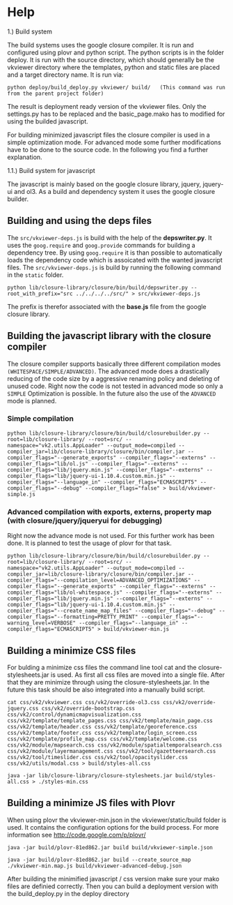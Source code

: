 Help
====

1.) Build system 

The build systems uses the google closure compiler. It is run and configured using plovr and python script. The python scripts is in the folder deploy. It is run with the source directory, which should generally be the vkviewer directory where the templates, python and static files are placed and a target directory name. It is run via:

	python deploy/build_deploy.py vkviewer/ build/   (This command was run from the parent project folder)

The result is deployment ready version of the vkviewer files. Only the settings.py has to be replaced and the basic_page.mako has to modified for using the builded javascript.

For building minimized javascript files the closure compiler is used in a simple optimization mode. For advanced mode some further modifications have to be done to the source code. In the following you find a further explanation.

1.1.) Build system for javascript

The javascript is mainly based on the google closure library, jquery, jquery-ui and ol3. As a build and dependency system it uses the google closure builder.

## Building and using the deps files

The `src/vkviewer-deps.js` is build with the help of the **depswriter.py**. It uses the `goog.require` and `goog.provide` commands for building a dependency tree. By using `goog.require` it is than possible to automatically loads the dependency code which is assoicated with the wanted javascript files. The `src/vkviewer-deps.js` is build by running the following command in the `static` folder.

	python lib/closure-library/closure/bin/build/depswriter.py --root_with_prefix="src ../../../../src/" > src/vkviewer-deps.js

The prefix is therefor associated with the **base.js** file from the google closure library.

## Building the javascript library with the closure compiler

The closure compiler supports basically three different compilation modes `(WHITESPACE/SIMPLE/ADVANCED)`. The advanced mode does a drastically reducing of the code size by a aggressive renaming policy and deleting of unused code. Right now the code is not tested in advanced mode so only a `SIMPLE` Optimization is possible. In the future also the use of the `ADVANCED` mode is planned. 

### Simple compilation
	python lib/closure-library/closure/bin/build/closurebuilder.py --root=lib/closure-library/ --root=src/ --namespace="vk2.utils.AppLoader" --output_mode=compiled --compiler_jar=lib/closure-library/closure/bin/compiler.jar --compiler_flags="--generate_exports" --compiler_flags="--externs" --compiler_flags="lib/ol.js" --compiler_flags="--externs" --compiler_flags="lib/jquery.min.js" --compiler_flags="--externs" --compiler_flags="lib/jquery-ui-1.10.4.custom.min.js" --compiler_flags="--language_in" --compiler_flags="ECMASCRIPT5" --compiler_flags="--debug" --compiler_flags="false" > build/vkviewer-simple.js

### Advanced compilation with exports, externs, property map (with closure/jquery/jqueryui for debugging)

Right now the advance mode is not used. For this further work has been done. It is planned to test the usage of plovr for that task. 

	python lib/closure-library/closure/bin/build/closurebuilder.py --root=lib/closure-library/ --root=src/ --namespace="vk2.utils.AppLoader" --output_mode=compiled --compiler_jar=lib/closure-library/closure/bin/compiler.jar --compiler_flags="--compilation_level=ADVANCED_OPTIMIZATIONS" --compiler_flags="--generate_exports" --compiler_flags="--externs" --compiler_flags="lib/ol-whitespace.js" --compiler_flags="--externs" --compiler_flags="lib/jquery.min.js" --compiler_flags="--externs" --compiler_flags="lib/jquery-ui-1.10.4.custom.min.js" --compiler_flags="--create_name_map_files" --compiler_flags="--debug" --compiler_flags="--formatting=PRETTY_PRINT" --compiler_flags="--warning_level=VERBOSE" --compiler_flags="--language_in" --compiler_flags="ECMASCRIPT5" > build/vkviewer-min.js

## Building a minimize CSS files

For bulding a minimize css files the command line tool cat and the closure-stylesheets.jar is used. As first all css files are moved into a single file. After that they are minimize through using the closure-stylesheets.jar. In the future this task should be also integrated into a manually build script.

	cat css/vk2/vkviewer.css css/vk2/override-ol3.css css/vk2/override-jquery.css css/vk2/override-bootstrap.css css/vk2/control/dynamicmapvisualization.css css/vk2/template/template_pages.css css/vk2/template/main_page.css css/vk2/template/header.css css/vk2/template/georeference.css css/vk2/template/footer.css css/vk2/template/login_screen.css css/vk2/template/profile_map.css css/vk2/template/welcome.css css/vk2/module/mapsearch.css css/vk2/module/spatialtemporalsearch.css css/vk2/module/layermanagement.css css/vk2/tool/gazetteersearch.css css/vk2/tool/timeslider.css css/vk2/tool/opacityslider.css css/vk2/utils/modal.css > build/styles-all.css

	java -jar lib/closure-library/closure-stylesheets.jar build/styles-all.css > ./styles-min.css

## Building a minimize JS files with Plovr

When using plovr the vkviewer-min.json in the vkviewer/static/build folder is used. It contains the configuration options for the build process. For more information see http://code.google.com/p/plovr/

	java -jar build/plovr-81ed862.jar build build/vkviewer-simple.json

	java -jar build/plovr-81ed862.jar build --create_source_map ./vkviewer-min.map.js build/vkviewer-advanced-debug.json


After building the minimified javascript / css version make sure your mako files are definied correctly. Then you can build a deployment version with the build_deploy.py in the deploy directory

